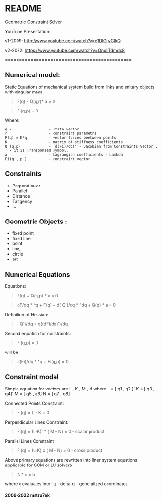 README
=============================================

Geometric Constraint Solver

YouTube Presentation:

v1-2009: http://www.youtube.com/watch?v=e1DlGjwGlkQ

v2-2022: https://www.youtube.com/watch?v=QnullTdmdx8

=============================================


## Numerical model:

Static Equations of mechanical system  build from links and unitary objects with singular mass.

> F(q) - Q(q,r)* a    = 0

> Fi(q,p)             = 0

Where:

    q -                 - state vector  
    r                   - constraint parametrs
    F(q) = K*q          - vector forces beetween points
    K                   - matrix of stiffness coefficients 
    Q (q,p)             - (d(Fi)/dq)' - Jacobian from Constraints Vector , ' - it is Transponsed symbol.
    a                   - Lagrangian coefficients - Lambda
    Fi(q , p )          - constraint vector

## Constraints

- Perpendicular
- Parallel
- Distance
- Tangency 
- ... 

## Geometric Objects : 

- fixed point
- fixed line
- point
- line, 
- circle
- arc
   

## Numerical Equations

Equations:

> F(q) + Q(q,p)  * a    = 0

> dF/dq * ^q  + F(q)  +  d( Q')/dq * ^dq + Q(q) * a = 0         

Definition of Hessian:

> ( Q')/dq = d((dFi/dq)')/dq 

Second equation for constraints: 

> Fi(q,p)                       = 0

will be

> d(Fi)/dq * ^q + Fi(q,p)       = 0
    

## Constraint model

Simple equation for vectors are   L , K , M , N  where L = [ q1 , q2 ]'  K  = [ q3 , q4]'  M  = [ q5 , q6]  N = [ q7 , q8] 

Connected Points Constraint:
> Fi(q)  =   L - K        = 0   

Perpendicular Lines Constraint:
> Fi(q) = (L-K)' * ( M - N)  = 0            - scalar product   

Parallel Lines Constraint:
> Fi(q) = (L-K) x ( M - N)  = 0             - cross product 

 
Above primary equations are rewritten into liner system equations applicable for GCM or LU solvers 

> A * x  = b

where x evaluates into ^q - delta-q - generalized coordinates. 

 
#### 2009-2022 mstru7ek

